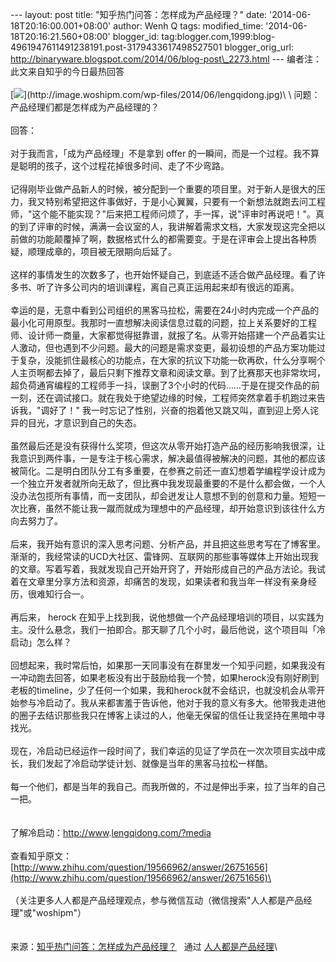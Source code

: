 --- layout: post title: "知乎热门问答：怎样成为产品经理？" date:
'2014-06-18T20:16:00.001+08:00' author: Wenh Q tags: modified\_time:
'2014-06-18T20:16:21.560+08:00' blogger\_id:
tag:blogger.com,1999:blog-4961947611491238191.post-3179433617498527501
blogger\_orig\_url:
http://binaryware.blogspot.com/2014/06/blog-post\_2273.html ---
编者注：此文来自知乎的今日最热回答\
\
[![](https://images-blogger-opensocial.googleusercontent.com/gadgets/proxy?url=http%3A%2F%2Fimage.woshipm.com%2Fwp-files%2F2014%2F06%2Flengqidong.jpg&container=blogger&gadget=a&rewriteMime=image%2F*)](http://image.woshipm.com/wp-files/2014/06/lengqidong.jpg)\
\
问题：产品经理们都是怎样成为产品经理的？\
\
回答：\
\
对于我而言，「成为产品经理」不是拿到 offer
的一瞬间，而是一个过程。我不算是聪明的孩子，这个过程花掉很多时间、走了不少弯路。\
\
记得刚毕业做产品新人的时候，被分配到一个重要的项目里。对于新人是很大的压力，我又特别希望把这件事做好，于是小心翼翼，只要有一个新想法就跑去问工程师，"这个能不能实现？"后来把工程师问烦了，手一挥，说"评审时再说吧！"。真的到了评审的时候，满满一会议室的人，我讲解着需求文档，大家发现这完全把以前做的功能颠覆掉了啊，数据格式什么的都需要变。于是在评审会上提出各种质疑，顺理成章的，项目被无限期向后延了。\
\
这样的事情发生的次数多了，也开始怀疑自己，到底适不适合做产品经理。看了许多书、听了许多公司内的培训课程，离自己真正运用起来却有很远的距离。\
\
幸运的是，无意中看到公司组织的黑客马拉松，需要在24小时内完成一个产品的最小化可用原型。我那时一直想解决阅读信息过载的问题，拉上关系要好的工程师、设计师一商量，大家都觉得挺靠谱，就报了名。从零开始搭建一个产品着实让人激动，但也遇到不少问题。最大的问题是需求变更，最初设想的产品方案功能过于复杂，没能抓住最核心的功能点，在大家的抗议下功能一砍再砍，什么分享啊个人主页啊都去掉了，最后只剩下推荐文章和阅读文章。到了比赛那天也非常坎坷，超负荷通宵编程的工程师手一抖，误删了3个小时的代码……于是在提交作品的前一刻，还在调试接口。就在我处于绝望边缘的时候，工程师突然拿着手机跑过来告诉我，"调好了！"
我一时忘记了性别，兴奋的抱着他又跳又叫，直到迎上旁人诧异的目光，才意识到自己的失态。\
\
虽然最后还是没有获得什么奖项，但这次从零开始打造产品的经历影响我很深，让我意识到两件事，一是专注于核心需求，解决最值得被解决的问题，其他的都应该被简化。二是明白团队分工有多重要，在参赛之前还一直幻想着学编程学设计成为一个独立开发者就所向无敌了，但比赛中我发现最重要的不是什么都会做，一个人没办法包揽所有事情，而一支团队，却会迸发让人意想不到的创意和力量。短短一次比赛，虽然不能让我一蹴而就成为理想中的产品经理，却开始意识到该往什么方向去努力了。\
\
后来，我开始有意识的深入思考问题、分析产品，并且把这些思考写在了博客里。渐渐的，我经常读的UCD大社区、雷锋网、互联网的那些事等媒体上开始出现我的文章。写着写着，我就发现自己开始开窍了，开始形成自己的产品方法论。我试着在文章里分享方法和资源，却痛苦的发现，如果读者和我当年一样没有亲身经历，很难知行合一。\
\
再后来， herock
在知乎上找到我，说他想做一个产品经理培训的项目，以实践为主。没什么悬念，我们一拍即合。那天聊了几个小时，最后他说，这个项目叫「冷启动」怎么样？\
\
回想起来，我时常后怕，如果那一天同事没有在群里发一个知乎问题，如果我没有一冲动跑去回答，如果老板没有出于鼓励给我一个赞，如果herock没有刚好刷到老板的timeline，少了任何一个如果，我和herock就不会结识，也就没机会从零开始参与冷启动了。我从来都害羞于告诉他，他对于我的意义有多大。他带我走进他的圈子去结识那些我只在博客上读过的人，他毫无保留的信任让我坚持在黑暗中寻找光。\
\
现在，冷启动已经运作一段时间了，我们幸运的见证了学员在一次次项目实战中成长，我们发起了冷启动学徒计划、就像是当年的黑客马拉松一样酷。\
\
每一个他们，都是当年的我自己。而我所做的，不过是伸出手来，拉了当年的自己一把。\
\
\
了解冷启动：[http://www](http://www/).[lengqidong.com/?media](http://lengqidong.com/?media=woshipm)\
\
查看知乎原文：[http://www.zhihu.com/question/19566962/answer/26751656](http://www.zhihu.com/question/19566962/answer/26751656)\
\
\
（关注更多人人都是产品经理观点，参与微信互动（微信搜索"人人都是产品经理"或"woshipm"）
\
 \
\
来源：[知乎热门问答：怎样成为产品经理？](http://www.woshipm.com/discuss/90195.html) 
 通过 [人人都是产品经理](http://www.woshipm.com/)\

